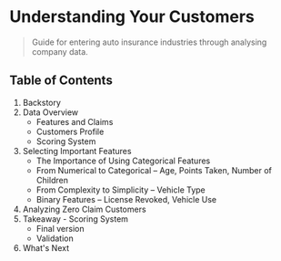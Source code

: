 # Understanding Your Customers 
> Guide for entering auto insurance industries through analysing company data.

## Table of Contents
1. Backstory
2. Data Overview
   - Features and Claims
   - Customers Profile
   - Scoring System
3. Selecting Important Features
   - The Importance of Using Categorical Features
   - From Numerical to Categorical – Age, Points Taken, Number of Children
   - From Complexity to Simplicity – Vehicle Type
   - Binary Features – License Revoked, Vehicle Use
4. Analyzing Zero Claim Customers
5. Takeaway - Scoring System
   - Final version
   - Validation
7. What's Next
